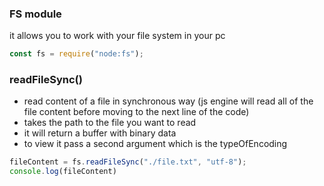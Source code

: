 ### FS module
it allows you to work with your file system in your pc

```js
const fs = require("node:fs");
```

### readFileSync()
- read content of a file in synchronous way (js engine will read all of the file content before moving to the next line of the code)
- takes the path to the file you want to read
- it will return a buffer with binary data
- to view it pass a second argument which is the typeOfEncoding

```js
fileContent = fs.readFileSync("./file.txt", "utf-8");
console.log(fileContent)
```
